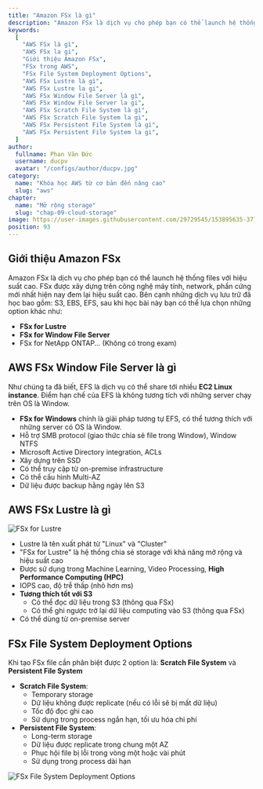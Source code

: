 ```yaml
---
title: "Amazon FSx là gì"
description: "Amazon FSx là dịch vụ cho phép bạn có thể launch hệ thống files với hiệu suất cao. FSx được xây dựng trên công nghệ máy tính, network, phần cứng mới nhất hiện nay đem lại hiệu suất cao."
keywords:
  [
    "AWS FSx là gì",
    "AWS FSx la gi",
    "Giới thiệu Amazon FSx",
    "FSx trong AWS",
    "FSx File System Deployment Options",
    "AWS FSx Lustre là gì",
    "AWS FSx Lustre la gi",
    "AWS FSx Window File Server là gì",
    "AWS FSx Window File Server la gi",
    "AWS FSx Scratch File System là gì",
    "AWS FSx Scratch File System la gi",
    "AWS FSx Persistent File System là gì",
    "AWS FSx Persistent File System la gi",
  ]
author:
  fullname: Phan Văn Đức
  username: ducpv
  avatar: "/configs/author/ducpv.jpg"
category:
  name: "Khóa học AWS từ cơ bản đến nâng cao"
  slug: "aws"
chapter:
  name: "Mở rộng storage"
  slug: "chap-09-cloud-storage"
image: https://user-images.githubusercontent.com/29729545/153895635-377566d8-82a7-418b-a3ac-0b25739c6e3b.png
position: 93
---
```


## Giới thiệu Amazon FSx

Amazon FSx là dịch vụ cho phép bạn có thể launch hệ thống files với hiệu suất cao. FSx được xây dựng trên công nghệ máy tính, network, phần cứng mới nhất hiện nay đem lại hiệu suất cao. Bên cạnh những dịch vụ lưu trữ đã học bao gồm: S3, EBS, EFS, sau khi học bài này bạn có thể lựa chọn những option khác như:

- **FSx for Lustre**
- **FSx for Window File Server**
- FSx for NetApp ONTAP... (Không có trong exam)

## AWS FSx Window File Server là gì

Như chúng ta đã biết, EFS là dịch vụ có thể share tới nhiều **EC2 Linux instance**. Điểm hạn chế của EFS là không tương tích với những server chạy trên OS là Window.

- **FSx for Windows** chính là giải pháp tương tự EFS, có thể tương thích với những server có OS là Window.
- Hỗ trợ SMB protocol (giao thức chia sẻ file trong Window), Window NTFS
- Microsoft Active Directory integration, ACLs
- Xây dựng trên SSD
- Có thể truy cập từ on-premise infrastructure
- Có thể cấu hình Multi-AZ
- Dữ liệu được backup hằng ngày lên S3

## AWS FSx Lustre là gì

![FSx for Lustre](https://d1.awsstatic.com/pdp-how-it-works-assets/product-page-diagram_Amazon-FSx-for-Lustre.097ed5e5175fa96e8ac77a2470151965774eec32.png)

- Lustre là tên xuất phát từ "Linux" và "Cluster"
- "FSx for Lustre" là hệ thống chia sẻ storage với khả năng mở rộng và hiệu suất cao
- Được sử dụng trong Machine Learning, Video Processing, **High Performance Computing (HPC)**
- IOPS cao, độ trễ thấp (nhỏ hơn ms)
- **Tương thích tốt với S3**
  - Có thể đọc dữ liệu trong S3 (thông qua FSx)
  - Có thể ghi ngược trở lại dữ liệu computing vào S3 (thông qua FSx)
- Có thể dùng từ on-premise server

## FSx File System Deployment Options

Khi tạo FSx file cần phân biệt được 2 option là: **Scratch File System** và **Persistent File System**

- **Scratch File System**:
  - Temporary storage
  - Dữ liệu không được replicate (nếu có lỗi sẽ bị mất dữ liệu)
  - Tốc độ đọc ghi cao
  - Sử dụng trong process ngắn hạn, tối ưu hóa chi phí
- **Persistent File System**:
  - Long-term storage
  - Dữ liệu được replicate trong chung một AZ
  - Phục hội file bị lỗi trong vòng một hoặc vài phút
  - Sử dụng trong process dài hạn

![FSx File System Deployment Options](https://user-images.githubusercontent.com/29729545/153895635-377566d8-82a7-418b-a3ac-0b25739c6e3b.png)
